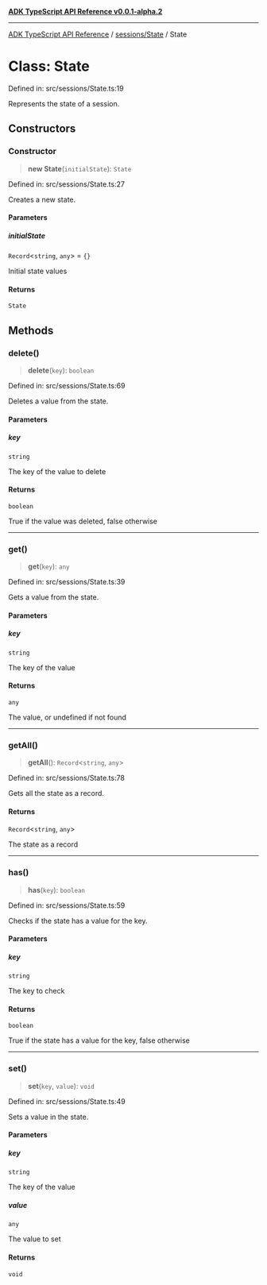 [**ADK TypeScript API Reference v0.0.1-alpha.2**](../../../README.md)

***

[ADK TypeScript API Reference](../../../modules.md) / [sessions/State](../README.md) / State

# Class: State

Defined in: src/sessions/State.ts:19

Represents the state of a session.

## Constructors

### Constructor

> **new State**(`initialState`): `State`

Defined in: src/sessions/State.ts:27

Creates a new state.

#### Parameters

##### initialState

`Record`\<`string`, `any`\> = `{}`

Initial state values

#### Returns

`State`

## Methods

### delete()

> **delete**(`key`): `boolean`

Defined in: src/sessions/State.ts:69

Deletes a value from the state.

#### Parameters

##### key

`string`

The key of the value to delete

#### Returns

`boolean`

True if the value was deleted, false otherwise

***

### get()

> **get**(`key`): `any`

Defined in: src/sessions/State.ts:39

Gets a value from the state.

#### Parameters

##### key

`string`

The key of the value

#### Returns

`any`

The value, or undefined if not found

***

### getAll()

> **getAll**(): `Record`\<`string`, `any`\>

Defined in: src/sessions/State.ts:78

Gets all the state as a record.

#### Returns

`Record`\<`string`, `any`\>

The state as a record

***

### has()

> **has**(`key`): `boolean`

Defined in: src/sessions/State.ts:59

Checks if the state has a value for the key.

#### Parameters

##### key

`string`

The key to check

#### Returns

`boolean`

True if the state has a value for the key, false otherwise

***

### set()

> **set**(`key`, `value`): `void`

Defined in: src/sessions/State.ts:49

Sets a value in the state.

#### Parameters

##### key

`string`

The key of the value

##### value

`any`

The value to set

#### Returns

`void`
